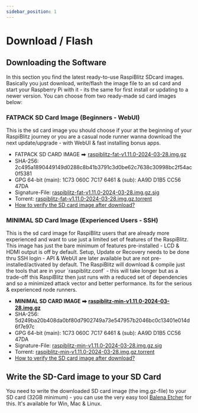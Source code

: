 ```yaml
---
sidebar_position: 1
---
```


# Download / Flash

## Downloading the Software

In this section you find the latest ready-to-use RaspiBlitz SDcard images. Basically you just download, write/flash the image file to an sd card and start your Raspberry Pi with it - its the same for first install or updating to a newer version. You can choose from two ready-made sd card images below:

### FATPACK SD Card Image (Beginners - WebUI)

This is the sd card image you should choose if your at the beginning of your RaspiBlitz journey or you are a casual node runner wanna download the next update/upgrade - with WebUI & fast installing bonus apps.

<!-- :::warning
THIS IS STILL A RELEASE CANDIDATE VERSION JUST USE FOR TESTING, HIGHER RISK OF LOSING FUNDS!
::: -->

- FATPACK SD CARD IMAGE ⮕ [raspiblitz-fat-v1.11.0-2024-03-28.img.gz](https://raspiblitz.fulmo.org/images/raspiblitz-fat-v1.11.0-2024-03-28.img.gz)
- SHA-256: 2c495a1890449149d0288c8b41b3791c3d0be62c7638c30998bc2f54ac0f5381
- GPG 64-bit (main): 1C73 060C 7C17 6461 & (sub): AA9D D1B5 CC56 47DA
- Signature-File: [raspiblitz-fat-v1.11.0-2024-03-28.img.gz.sig](https://raspiblitz.fulmo.org/images/raspiblitz-fat-v1.11.0-2024-03-28.img.gz.sig)
- Torrent: [raspiblitz-fat-v1.11.0-2024-03-28.img.gz.torrent](https://github.com/raspiblitz/raspiblitz/raw/v1.11/home.admin/assets/raspiblitz-fat-v1.11.0-2024-03-28.img.gz.torrent)
- [How to verify the SD card image after download?](../../faq/faq.md#how-to-verify-the-sd-card-image-after-download)

### MINIMAL SD Card Image (Experienced Users - SSH)

This is the sd card image for RaspiBlitz users that are already more experienced and want to use just a limited set of features of the RaspiBlitz. This image has just the bare minimum of features pre-installed - LCD & HDMI output is off by default. Setup, Update or Recovery needs to be done thru SSH login - API & WebUI are later available but are not pre-installed/activated by default. The RaspiBlitz will download & compile just the tools that are in your ´raspiblitz.conf´ - this will take longer but as a trade-off this RaspiBlitz then just runs with a reduced set of dependencies and so a minimized attack vector and better performance. Its for the serious & experienced node runners.

<!-- :::warning
THIS IS STILL A RELEASE CANDIDATE VERSION JUST USE FOR TESTING, HIGHER RISK OF LOSING FUNDS!
::: -->

- **MINIMAL SD CARD IMAGE ⮕ [raspiblitz-min-v1.11.0-2024-03-28.img.gz](https://raspiblitz.fulmo.org/images/raspiblitz-min-v1.11.0-2024-03-28.img.gz)**
- SHA-256: 5d249ba20b408da0bf80d7902749a73e547957b2046bc0c13401e014d6f7e97c
- GPG 64-bit (main): 1C73 060C 7C17 6461 & (sub): AA9D D1B5 CC56 47DA
- Signature-File: [raspiblitz-min-v1.11.0-2024-03-28.img.gz.sig](https://raspiblitz.fulmo.org/images/raspiblitz-min-v1.11.0-2024-03-28.img.gz.sig)
- Torrent: [raspiblitz-min-v1.11.0-2024-03-28.img.gz.torrent](https://github.com/raspiblitz/raspiblitz/raw/v1.11/home.admin/assets/raspiblitz-min-v1.11.0-2024-03-28.img.gz.torrent)
- [How to verify the SD card image after download?](../../faq/faq.md#how-to-verify-the-sd-card-image-after-download)

## Write the SD-Card image to your SD Card

You need to write the downloaded SD card image (the img.gz-file) to your SD card (32GB minimum) - you can use the very easy tool [Balena Etcher](https://www.balena.io/etcher/) for this. It's available for Win, Mac & Linux.
